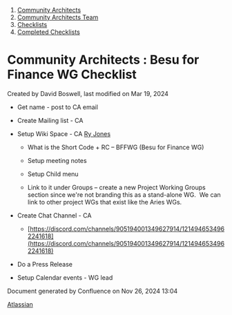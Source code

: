 1. [Community Architects](index.html)
2. [Community Architects Team](Community-Architects-Team_20545564.html)
3. [Checklists](Checklists_20560801.html)
4. [Completed Checklists](Completed-Checklists_20560928.html)

# Community Architects : Besu for Finance WG Checklist

Created by David Boswell, last modified on Mar 19, 2024

- Get name - post to CA email
  
- Create Mailing list - CA
  
- Setup Wiki Space - CA [Ry Jones](https://lf-hyperledger.atlassian.net/wiki/people/557058:078cecfc-fb17-4d9a-8759-b5b74efa6850?ref=confluence) 
  
  - What is the Short Code + RC – BFFWG (Besu for Finance WG)
    
  - Setup meeting notes
  - Setup Child menu
  - Link to it under Groups – create a new Project Working Groups section since we're not branding this as a stand-alone WG.  We can link to other project WGs that exist like the Aries WGs.
- Create Chat Channel - CA
  
  - [https://discord.com/channels/905194001349627914/1214946534962241618](https://discord.com/channels/905194001349627914/1214946534962241618)
- Do a Press Release
- Setup Calendar events - WG lead

Document generated by Confluence on Nov 26, 2024 13:04

[Atlassian](http://www.atlassian.com/)
